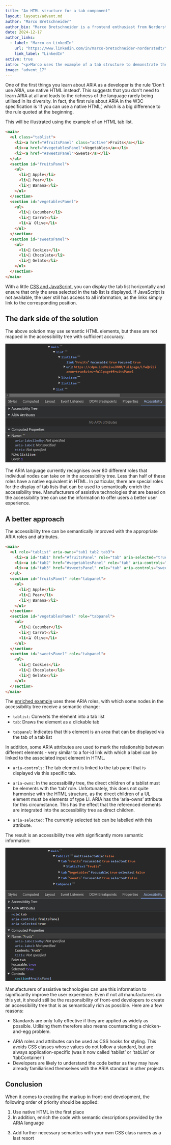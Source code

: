 ```yaml
---
title: "An HTML structure for a tab component"
layout: layouts/advent.md
author: "Marco Bretschneider"
author_bio: "Marco Bretschneider is a frontend enthusiast from Norderstedt (Germany) and has been working at PPI AG for 19 years. He first came into contact with HTML back in 1997, and even though Marco has occasionally immersed himself in backend topics, his heart is still set on frontend development - with all the joys and sorrows that this entails."
date: 2024-12-17
author_links:
  - label: "Marco on LinkedIn"
    url: "https://www.linkedin.com/in/marco-bretschneider-norderstedt/"
    link_label: "LinkedIn"
active: true
intro: "<p>Marco uses the example of a tab structure to demonstrate the richness of ARIA</p>"
image: "advent_17"
---
```

<!-- SS: I think MM has covered everything I had to say. No additional comments from me. -->
<!-- MM: I like the post but an issue I have is that it's not clear enough how using ARIA benefits users. You talk about accuracy and the importance of a rich accessibility tree but how is the second example better than the first one for users? Which problems does it solve? -->

One of the first things you learn about ARIA as a developer is the rule ‘Don't use ARIA, use native HTML instead’. This suggests that you don't need to learn ARIA at all and leads to the richness of the language rarely being utilised in its diversity. In fact, the first rule about ARIA in the W3C specification is ‘If you can use a native HTML’, which is a big difference to the rule quoted at the beginning.
<!-- MM: You are talking about the same rule, it's just that the first phrasing is shortened. When people say it, they usually also say "if possible" which is just a paraphrased version of the other rule you're citing.  -->
<!-- MM: "leads to the richness of the language rarely being utilised in its diversity" <- are you sure about that? If yes, then please elaborate. What do you base this observation on? Do you have examples where there isn't enough ARIA on a site? Which attributes are underused? Because if there's a set of roles that's quite well known and used then it's tablist, tab, and tabpanel. -->
<!-- MM: I feel like your intro would work better if you rewrote it. Instead of saying that people misinterpret the rule and thus don't use ARIA as much as they should, I'd rather take a more positive stance and say how the advice is good because HTML is accessible by default, etc. but that sometimes ARIA can give HTML a hand and help improve a11y and UX. That would align much better with your conclusion.  -->
<!-- MM: Please link to the rules: https://www.w3.org/TR/aria-in-html/#NOTES -->

This will be illustrated using the example of an HTML tab list.

```html
<main>
  <ul class="tablist">
    <li><a href="#fruitsPanel" class="active">Fruits</a></li>
    <li><a href="#vegetablesPanel">Vegetables</a></li>
    <li><a href="#sweetsPanel">Sweets</a></li>
  </ul>
  <section id="fruitsPanel">
    <ul>
      <li>🍎 Apple</li>
      <li>🍐 Pear</li>
      <li>🍌 Banana</li>
    </ul>
  </section>
  <section id="vegetablesPanel">
    <ul>
      <li>🥒 Cucumber</li>
      <li>🥕 Carrot</li>
      <li>🫒 Olive</li>
    </ul>
  </section>
  <section id="sweetsPanel">
    <ul>
      <li>🍪 Cookies</li>
      <li>🍫 Chocolate</li>
      <li>🍦 Gelato</li>
    </ul>
  </section>
</main>
```
<!-- MM: The emojis causes redundancy. VoiceOver reads red apple apple, pear pear, banana banana,... -->

With a little [CSS and JavaScript](https://codepen.io/Meise2000/full/LYwQrZL), you can display the tab list horizontally and ensure that only the area selected in the tab list is displayed. If JavaScript is not available, the user still has access to all information, as the links simply link to the corresponding position. 

## The dark side of the solution

The above solution may use semantic HTML elements, but these are not mapped in the accessibility tree with sufficient accuracy.
<!-- MM: What das sufficient accuracy means and how does it affect users? -->

![image](a11y-tree-1.png)

The ARIA language currently recognises over 80 different roles that individual nodes can take on in the accessibility tree. Less than half of these roles have a native equivalent in HTML. In particular, there are special roles for the display of tab lists that can be used to semantically enrich the accessibility tree. Manufacturers of assistive technologies that are based on the accessibility tree can use the information to offer users a better user experience.

## A better approach

The accessibility tree can be semantically improved with the appropriate ARIA roles and attributes.

```html
<main>
  <ul role="tablist" aria-owns="tab1 tab2 tab3">
    <li><a id="tab1" href="#fruitsPanel" role="tab" aria-selected="true" aria-controls="fruitsPanel">Fruits</a></li>
    <li><a id="tab2" href="#vegetablesPanel" role="tab" aria-controls="vegetablesPanel">Vegetables</a></li>
    <li><a id="tab3" href="#sweetsPanel" role="tab" aria-controls="sweetsPanel">Sweets</a></li>
  </ul>
  <section id="fruitsPanel" role="tabpanel">
    <ul>
      <li>🍎 Apple</li>
      <li>🍐 Pear</li>
      <li>🍌 Banana</li>
    </ul>
  </section>
  <section id="vegetablesPanel" role="tabpanel">
    <ul>
      <li>🥒 Cucumber</li>
      <li>🥕 Carrot</li>
      <li>🫒 Olive</li>
    </ul>
  </section>
  <section id="sweetsPanel" role="tabpanel">
    <ul>
      <li>🍪 Cookies</li>
      <li>🍫 Chocolate</li>
      <li>🍦 Gelato</li>
    </ul>
  </section>
</main>
```

The [enriched example](https://codepen.io/Meise2000/full/XWvRgYM) uses three ARIA roles, with which some nodes in the accessibility tree receive a semantic change:

* `tablist`: Converts the element into a tab list
* `tab`: Draws the element as a clickable tab
<!-- MM: "Draws" sounds like it's chaging the visuals of the link. -->
* `tabpanel`: Indicates that this element is an area that can be displayed via the tab of a tab list

In addition, some ARIA attributes are used to mark the relationship between different elements - very similar to a for-id link with which a label can be linked to the associated input element in HTML.

* `aria-controls`: The tab element is linked to the tab panel that is displayed via this specific tab.
<!-- MM: It's worth mentioning that `aria-controls` isn't well supported and probably doesn't make a difference for users. Or you could even remove it. -->
* `aria-owns`: In the accessibility tree, the direct children of a tablist must be elements with the ‘tab’ role. Unfortunately, this does not quite harmonise with the HTML structure, as the direct children of a UL element must be elements of type LI. ARIA has the ‘aria-owns’ attribute for this circumstance. This has the effect that the referenced elements are integrated into the accessibility tree as direct children.
<!-- MM: Why do you need a <ul> and <li> in the first place when you're overwriting their roles? Why not just use <div>s? -->
* `aria-selected`: The currently selected tab can be labelled with this attribute.
<!-- MM: Using "label" here might let people think that `aria-selected` is similar to `aria-label` or `aria-labelledby` -->

The result is an accessibility tree with significantly more semantic information:

![image](a11y-tree-2.png)

Manufacturers of assistive technologies can use this information to significantly improve the user experience. Even if not all manufacturers do this yet, it should still be the responsibility of front-end developers to create an accessibility tree that is as semantically rich as possible. Here are a few reasons:
<!-- MM: Again, you're talking about the importance of the semantically rich a11y tree. Except for maybe the first point here, none of them benefits users directly. They only improve the DX. So, what are the benefits for the user? -->

* Standards are only fully effective if they are applied as widely as possible. Utilising them therefore also means counteracting a chicken-and-egg problem.
<!-- MM: Since your approach is "HTML-first", you're already using the standard. You're just overwriting it with another standard. -->
<!-- MM: Why is this a chicken-and-egg problem?  -->
* ARIA roles and attributes can be used as CSS hooks for styling. This avoids CSS classes whose values do not follow a standard, but are always application-specific (was it now called ‘tablist’ or ‘tabList’ or ‘tabContainer’)
* Developers are likely to understand the code better as they may have already familiarised themselves with the ARIA standard in other projects

## Conclusion

When it comes to creating the markup in front-end development, the following order of priority should be applied:

1. Use native HTML in the first place
2. In addition, enrich the code with semantic descriptions provided by the ARIA language
<!-- MM: …if necessary -->
3. Add further necessary semantics with your own CSS class names as a last resort
<!-- MM: What do you mean with adding semantics using class names? -->
